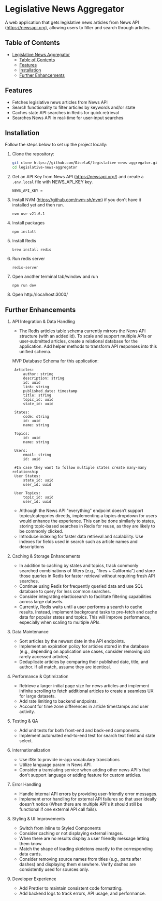 # Legislative News Aggregator

A web application that gets legislative news articles from News API (https://newsapi.org), allowing users to filter and search through articles.

## Table of Contents

- [Legislative News Aggregator](#legislative-news-aggregator)
  - [Table of Contents](#table-of-contents)
  - [Features](#features)
  - [Installation](#installation)
  - [Further Enhancements](#further-enhancements)

## Features

- Fetches legislative news articles from News API
- Search functionality to filter articles by keywords and/or state
- Caches state API searches in Redis for quick retrieval
- Searches News API in real-time for user-input searches

## Installation

Follow the steps below to set up the project locally:
1. Clone the repository:

   ```bash
   git clone https://github.com/GiselaK/legislative-news-aggregator.git
   cd legislative-news-aggregator

2. Get an API Key from News API (https://newsapi.org/) and create a `.env.local` file with NEWS_API_KEY key.

    ```
    NEWS_API_KEY = 
3. Install NVM (https://github.com/nvm-sh/nvm) if you don't have it installed yet and then run.

    ```
    nvm use v21.6.1
4. Install packages

    ``` 
    npm install
5. Install Redis

    ```
    brew install redis
6. Run redis server

    ```
    redis-server
7. Open another terminal tab/window and run

    ```
    npm run dev
8. Open http://localhost:3000/


## Further Enhancements

1. API Integration & Data Handling
    - The Redis articles table schema currently mirrors the News API structure (with an added id). To scale and support multiple APIs or user-submitted articles, create a relational database for the application. Add helper methods to transform API responses into this unified schema.

   MVP Database Schema for this application:

        Articles:
            author: string
            description: string
            id: uuid
            link: string
            published_date: timestamp
            title: string
            topic_id: uuid
            state_id: uuid

        States:
            code: string
            id: uuid
            name: string

        Topics:
            id: uuid
            name: string

        Users:
            email: string
            id: uuid

        #In case they want to follow multiple states create many-many relationship 
        User States:
            state_id: uuid
            user_id: uuid

        User Topics:
            topic_id: uuid
            user_id: uuid


    - Although the News API "everything" endpoint doesn’t support topics/categories directly, implementing a topics dropdown for users would enhance the experience. This can be done similarly to states, storing topic-based searches in Redis for reuse, as they are likely to be commonly clicked.
    - Introduce indexing for faster data retrieval and scalability. Use indexes for fields used in search such as article names and descriptions

3. Caching & Storage Enhancements
    - In addition to caching by states and topics, track commonly searched combinations of filters (e.g., "fires + California") and store those queries in Redis for faster retrieval without requiring fresh API searches. 
    - Continue using Redis for frequently queried data and use SQL database to query for less common searches.
    - Consider integrating elasticsearch to facilitate filtering capabilities across large datasets. 
    - Currently, Redis waits until a user performs a search to cache results. Instead, implement background tasks to pre-fetch and cache data for popular states and topics. This will improve performance, especially when scaling to multiple APIs.

4. Data Maintenance
    - Sort articles by the newest date in the API endpoints.
    - Implement an expiration policy for articles stored in the database (e.g., depending on application use cases, consider removing old rarely accessed articles).
    - Deduplicate articles by comparing their published date, title, and author. If all match, assume they are identical.

5. Performance & Optimization
    - Retrieve a larger initial page size for news articles and implement infinite scrolling to fetch additional articles to create a seamless UX for large datasets.
    - Add rate limiting to backend endpoints.
    - Account for time zone differences in article timestamps and user activity.

6. Testing & QA
    - Add unit tests for both front-end and back-end components.
    - Implement automated end-to-end test for search text field and state select.

7. Internationalization
   - Use i18n to provide in-app vocabulary translations
   - Utilize language param in News API.
   - Consider a translating service when adding other news API's that don't support language or adding feature for custom articles.

8. Error Handling
   - Handle internal API errors by providing user-friendly error messages.
   - Implement error handling for external API failures so that user ideally doesn't notice (When there are multiple API's it should still be functional if one external API call fails).

9. Styling & UI Improvements
    - Switch from inline to Styled Components
    - Consider caching or not displaying external images.
    - When there are no results display a user friendly message letting them know.
    - Match the shape of loading skeletons exactly to the corresponding data cards.
    - Consider removing source names from titles (e.g., parts after dashes) and displaying them elsewhere. Verify dashes are consistently used for sources only.

10. Developer Experience
    - Add Prettier to maintain consistent code formatting.
    - Add backend logs to track errors, API usage, and performance.
